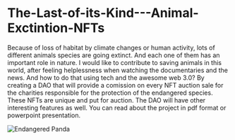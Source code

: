 # The-Last-of-its-Kind---Animal-Exctintion-NFTs

Because of loss of habitat by climate changes or human activity, lots of different animals species are going extinct. And each one of them has an important role in nature.
I would like to contribute to saving animals in this world, after feeling helplessness when watching the documentaries and the news. And how to do that using tech and the awesome web 3.0? By creating a DAO that will provide a comission on every NFT auction sale for the charities responsible for the protection of the endangered species. These NFTs are unique and put for auction. 
The DAO will have other interesting features as well. You can read about the project in pdf format or powerpoint presentation.

![Endangered Panda]()
